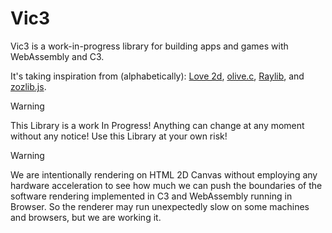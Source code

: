 # Vic3

Vic3 is a work-in-progress library for building apps and games with WebAssembly and C3.

It's taking inspiration from (alphabetically): [Love 2d](https://love2d.org/), [olive.c](https://github.com/tsoding/olive.c), [Raylib](https://www.raylib.com/), and [zozlib.js](https://github.com/tsoding/zozlib.js).

> [!WARNING]
> This Library is a work In Progress! Anything can change at any moment without any notice! Use this Library at your own risk!

> [!WARNING]
> We are intentionally rendering on HTML 2D Canvas without employing any hardware acceleration to see how much we can push the boundaries of the software rendering implemented in C3 and WebAssembly running in Browser. So the renderer may run unexpectedly slow on some machines and browsers, but we are working it.
